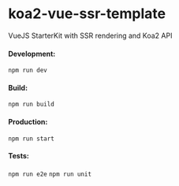 # koa2-vue-ssr-template
VueJS StarterKit with SSR rendering and Koa2 API

#### Development:

`npm run dev`

#### Build:

`npm run build`

#### Production:

`npm run start`

#### Tests:

`npm run e2e`
`npm run unit`

